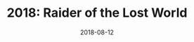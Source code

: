 ---
layout: inner
position: right
title: '2018: Raider of the Lost World'
date: 2018-08-12
categories: posts
tags: C++ SDL Game PixelArt Pathfinding Platformer
team_size: 2
roles: Programmer, Audio
contribution_url: 'nAn'
contribution:
 - Collision system
 - Pathfinding system
 - Brofiler Integration
 - Music and sound effects
 - Audio effects panning and attenuation in gameplay
 - GUI and entity systems developed with colleague

featured_image: '/img/posts/fantasy_brawl.gif'
featured_video: 'https://www.youtube.com/embed/BoTzxbeSZW8'
project_link: 'https://adrianfr99.github.io/Raider-of-the-Lost-World/'
button_icon: 'flask'
button_text: 'Visit Project'
lead_text: 'Raider of the Lost World is a 2D platformer built from scratch using C++ and SDL (Simple DirectMedia Layer).'
---